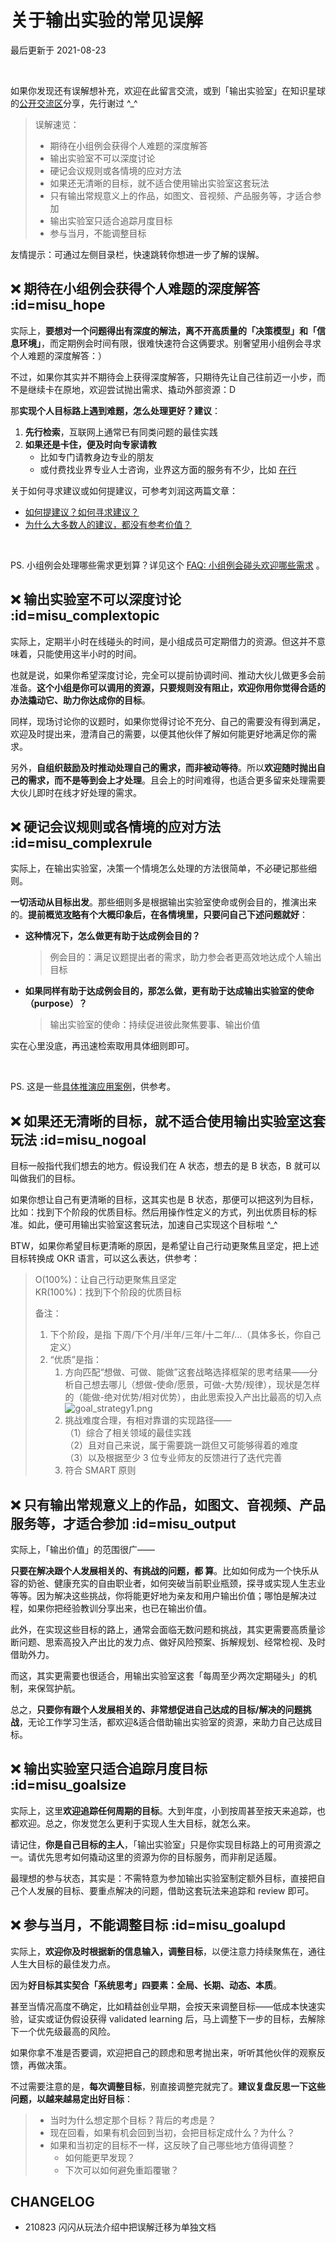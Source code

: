 # 关于输出实验的常见误解
最后更新于 2021-08-23

<br>

如果你发现还有误解想补充，欢迎在此留言交流，或到「输出实验室」在知识星球的[公开交流区](https://t.zsxq.com/2jaMjyr)分享，先行谢过 ^_^

> 误解速览：
> * 期待在小组例会获得个人难题的深度解答
> * 输出实验室不可以深度讨论
> * 硬记会议规则或各情境的应对方法
> * 如果还无清晰的目标，就不适合使用输出实验室这套玩法
> * 只有输出常规意义上的作品，如图文、音视频、产品服务等，才适合参加
> * 输出实验室只适合追踪月度目标
> * 参与当月，不能调整目标

友情提示：可通过左侧目录栏，快速跳转你想进一步了解的误解。


## ❌ 期待在小组例会获得个人难题的深度解答 :id=misu_hope

实际上，**要想对一个问题得出有深度的解法，离不开高质量的「决策模型」和「信息环境」**，而定期例会时间有限，很难快速符合这俩要求。别奢望用小组例会寻求个人难题的深度解答：）

不过，如果你其实并不期待会上获得深度解答，只期待先让自己往前迈一小步，而不是继续卡在原地，欢迎尝试抛出需求、撬动外部资源：D

那**实现个人目标路上遇到难题，怎么处理更好？建议**：

1. **先行检索**，互联网上通常已有同类问题的最佳实践
2. **如果还是卡住，便及时向专家请教**
    - 比如专门请教身边专业的朋友
    - 或付费找业界专业人士咨询，业界这方面的服务有不少，比如 [在行](https://www.zaih.com/)

关于如何寻求建议或如何提建议，可参考刘润这两篇文章：
- [如何提建议？如何寻求建议？](https://mp.weixin.qq.com/s/MhmXDvgckUTXX3pV9DMFNg)
- [为什么大多数人的建议，都没有参考价值？](https://mp.weixin.qq.com/s/ZgEZ9o2EKtyWcOQC0JYbsQ)

<br>

PS. 小组例会处理哪些需求更划算？详见这个 [ FAQ: 小组例会碰头欢迎哪些需求](https://ishanshan.im/#/f_output/faq?id=welcome_need) 。



## ❌ 输出实验室不可以深度讨论 :id=misu_complextopic

实际上，定期半小时在线碰头的时间，是小组成员可定期借力的资源。但这并不意味着，只能使用这半小时的时间。

也就是说，如果你希望深度讨论，完全可以提前协调时间、推动大伙儿做更多会前准备。**这个小组是你可以调用的资源，只要规则没有阻止，欢迎你用你觉得合适的办法撬动它、助力你达成你的目标**。

同样，现场讨论你的议题时，如果你觉得讨论不充分、自己的需要没有得到满足，欢迎及时提出来，澄清自己的需要，以便其他伙伴了解如何能更好地满足你的需求。

另外，**自组织鼓励及时推动处理自己的需求，而非被动等待**。所以**欢迎随时抛出自己的需求，而不是等到会上才处理**。且会上的时间难得，也适合更多留来处理需要大伙儿即时在线才好处理的需求。

## ❌ 硬记会议规则或各情境的应对方法 :id=misu_complexrule

实际上，在输出实验室，决策一个情境怎么处理的方法很简单，不必硬记那些细则。

**一切活动从目标出发**。那些细则多是根据输出实验室使命或例会目的，推演出来的。**提前概览[攻略](https://docs.qq.com/sheet/DVVd5eXNrVUlaTmh3?tab=ksm50z&_t=1622941945798)有个大概印象后，在各情境里，只要问自己下述问题就好**：

- **这种情况下，怎么做更有助于达成例会目的？**
    > 例会目的：满足议题提出者的需求，助力参会者更高效地达成个人输出目标

- **如果同样有助于达成例会目的，那怎么做，更有助于达成输出实验室的使命（purpose）？**
    >输出实验室的使命：持续促进彼此聚焦要事、输出价值



实在心里没底，再迅速检索取用具体细则即可。

<br>

PS. 这是一些[具体推演应用案例](https://t.zsxq.com/jmUvbmm)，供参考。

## ❌ 如果还无清晰的目标，就不适合使用输出实验室这套玩法 :id=misu_nogoal

目标一般指代我们想去的地方。假设我们在 A 状态，想去的是 B 状态，B 就可以叫做我们的目标。

如果你想让自己有更清晰的目标，这其实也是 B 状态，那便可以把这列为目标，比如：找到下个阶段的优质目标。然后用操作性定义的方式，列出优质目标的标准。如此，便可用输出实验室这套玩法，加速自己实现这个目标啦 ^_^

BTW，如果你希望目标更清晰的原因，是希望让自己行动更聚焦且坚定，把上述目标转换成 OKR 语言，可以这么表达，供参考：

> O(100%)：让自己行动更聚焦且坚定<br>
> KR(100%)：找到下个阶段的优质目标
>
> 备注：
> 1. 下个阶段，是指 下周/下个月/半年/三年/十二年/…（具体多长，你自己定义）
> 2. “优质”是指：
>     1. 方向匹配“想做、可做、能做”这套战略选择框架的思考结果——分析自己想去哪儿（想做-使命/愿景，可做-大势/规律），现状是怎样的（能做-绝对优势/相对优势），由此思索投入产出比最高的切入点 <br> 
>     ![goal_strategy1.png](http://ishanshan.zoomquiet.top/share/goal_strategy1.png  ':size=400')
>     2. 挑战难度合理，有相对靠谱的实现路径——<br> （1）综合了相关领域的最佳实践 <br>  （2）且对自己来说，属于需要跳一跳但又可能够得着的难度 <br> （3）以及根据至少 3 位专业师友的反馈进行了迭代完善
>     3. 符合 SMART 原则


## ❌ 只有输出常规意义上的作品，如图文、音视频、产品服务等，才适合参加  :id=misu_output

实际上，「输出价值」的范围很广——

**只要在解决跟个人发展相关的、有挑战的问题，都 算**。比如如何成为一个快乐从容的奶爸、健康充实的自由职业者，如何突破当前职业瓶颈，探寻或实现人生志业等等。因为解决这些挑战，你将能更好地为亲友和用户输出价值；哪怕是解决过程，如果你把经验教训分享出来，也已在输出价值。

此外，在实现这些目标的路上，通常会面临无数问题和挑战，其实更需要高质量诊断问题、思索高投入产出比的发力点、做好风险预案、拆解规划、经常检视、及时借助外力。

而这，其实更需要也很适合，用输出实验室这套「每周至少两次定期碰头」的机制，来保驾护航。

总之，**只要你有跟个人发展相关的、非常想促进自己达成的目标/解决的问题挑战**，无论工作学习生活，都欢迎&适合借助输出实验室的资源，来助力自己达成目标。

## ❌ 输出实验室只适合追踪月度目标 :id=misu_goalsize

实际上，这里**欢迎追踪任何周期的目标**。大到年度，小到按周甚至按天来追踪，也都欢迎。总之，你发觉怎么更利于实现人生大目标，就怎么来。

请记住，**你是自己目标的主人**，「输出实验室」只是你实现目标路上的可用资源之一。请优先思考如何撬动这里的资源为你的目标服务，而非削足适履。

最理想的参与状态，其实是：不需特意为参加输出实验室制定额外目标，直接把自己个人发展的目标、要重点解决的问题，借助这套玩法来追踪和 review 即可。



## ❌ 参与当月，不能调整目标 :id=misu_goalupd

实际上，**欢迎你及时根据新的信息输入，调整目标**，以便注意力持续聚焦在，通往人生大目标的最佳发力点。

因为**好目标其实契合「系统思考」四要素：全局、长期、动态、本质**。

甚至当情况高度不确定，比如精益创业早期，会按天来调整目标——低成本快速实验，证实或证伪假设获得 validated learning 后，马上调整下一步的目标，去解除下一个优先级最高的风险。

如果你拿不准是否要调，欢迎把自己的顾虑和思考抛出来，听听其他伙伴的观察反馈，再做决策。

不过需要注意的是，**每次调整目标**，别直接调整完就完了。**建议复盘反思一下这些问题，以越来越易定出好目标**：

> - 当时为什么想定那个目标？背后的考虑是？
> - 现在回看，如果有机会回到当初，会把目标定成什么？为什么？
> - 如果和当初定的目标不一样，这反映了自己哪些地方值得调整？
>   - 如何能更早发现？
>   - 下次可以如何避免重蹈覆辙？


## CHANGELOG

- 210823 闪闪从玩法介绍中把误解迁移为单独文档
